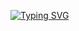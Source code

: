 [![Typing SVG](https://readme-typing-svg.herokuapp.com?font=Cascadia+Code&size=30&duration=3000&pause=250&center=true&vCenter=true&multiline=true&width=435&height=500&lines=Hello%2C+i'm+Duloxetina;Currently+developing%3A;Minecraft+Plugins;Discord+Bots)](https://git.io/typing-svg)

